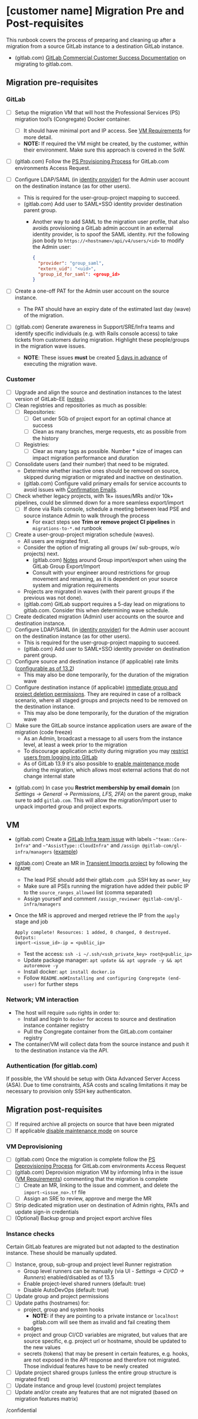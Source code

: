 <!-- 
    Copy the contents of this runbook into an issue when running through migration prerequisites.
    Post the link to the issue on the Slack channel dedicated to this migration.
-->

# [customer name] Migration Pre and Post-requisites

This runbook covers the process of preparing and cleaning up after a migration from a source GitLab instance to a destination GitLab instance.

* (gitlab.com) [GitLab Commercial Customer Success Documentation](https://gitlab-com.gitlab.io/account-management/commercial/documentation/) on migrating to gitlab.com.

## Migration pre-requisites

<!--
    Specify the migration period

    3:00PM 2020-09-07 - 3:00AM 2020-09-15
-->

### GitLab

* [ ] Setup the migration VM that will host the Professional Services (PS) migration tool’s (Congregate) Docker container.
  * [ ] It should have minimal port and IP access. See [VM Requirements](#VM) for more detail.
  * **NOTE:** If required the VM might be created, by the customer, within their environment. Make sure this approach is covered in the SoW.
* [ ] (gitlab.com) Follow the [PS Provisioning Process](https://gitlab.com/gitlab-com/business-technology/team-member-enablement/runbooks/-/blob/master/it_operations/GitLab_com_environment_(PRD,DEV,STG)access_requests.md#provisioning-process) for GitLab.com environments Access Request.
* [ ] Configure LDAP/SAML (in [identity provider](https://docs.gitlab.com/ee/administration/auth/)) for the Admin user account on the destination instance (as for other users).
  * This is required for the user-group-project mapping to succeed.
  * (gitlab.com) Add user to SAML+SSO identity provider destination parent group.
    * Another way to add SAML to the migration user profile, that also avoids provisioning a GitLab admin account in an external identity provider, is to spoof the SAML identity. `PUT` the following json body to `https://<hostname>/api/v4/users/<id>` to modify the Admin user:

      ```json
      {
        "provider": "group_saml",
        "extern_uid": "<uid>",
        "group_id_for_saml": <group_id>
      }
      ```

* [ ] Create a one-off PAT for the Admin user account on the source instance.
  * The PAT should have an expiry date of the estimated last day (wave) of the migration.
* [ ] (gitlab.com) Generate awareness in Support/SRE/Infra teams and identify specific individuals (e.g. with Rails console access) to take tickets from customers during migration. Highlight these people/groups in the migration wave issues.
  * **NOTE**: These issues **must** be created [5 days in advance](https://about.gitlab.com/handbook/support/workflows/importing_projects.html#import-scheduled) of executing the migration wave.

### Customer

* [ ] Upgrade and align the source and destination instances to the latest version of GitLab-EE ([notes](https://docs.gitlab.com/ee/user/project/settings/import_export.html#version-history)).
* [ ] Clean registries and repositories as much as possible:
  * [ ] Repositories:
    * [ ] Get under 5Gb of project export for an optimal chance at success
    * [ ] Clean as many branches, merge requests, etc as possible from the history
  * [ ] Registries:
    * [ ] Clear as many tags as possible. Number * size of images can impact migration performance and duration
* [ ] Consolidate users (and their number) that need to be migrated.
  * Determine whether inactive ones should be removed on source, skipped during migration or migrated and inactive on destination.
  * (gitlab.com) Configure valid primary emails for service accounts to avoid issues with [Confirmation Emails](https://about.gitlab.com/handbook/support/workflows/confirmation_emails.html).
* [ ] Check whether legacy projects, with 1k+ issues/MRs and/or 10k+ pipelines, could be slimmed down for a more seamless export/import
  * [ ] If done via Rails console, schedule a meeting between lead PSE and source instance Admin to walk through the process
    * For exact steps see **Trim or remove project CI pipelines** in `migrations-to-*.md` runbook
* [ ] Create a user-group-project migration schedule (waves).
  * All users are migrated first.
  * Consider the option of migrating all groups (w/ sub-groups, w/o projects) next.
    * (gitlab.com) [Notes](https://docs.gitlab.com/ee/api/group_import_export.html#important-notes) around Group import/export when using the GitLab Group Export/Import
    * Consult with your engineer around restrictions for group movement and renaming, as it is dependent on your source system and migration requirements
  * Projects are migrated in waves (with their parent groups if the previous was not done).
  * (gitlab.com) GitLab support requires a 5-day lead on migrations to gitlab.com. Consider this when determining wave schedule.
* [ ] Create dedicated migration (Admin) user accounts on the source and destination instance.
* [ ] Configure LDAP/SAML (in [identity provider](https://docs.gitlab.com/ee/administration/auth/)) for the Admin user account on the destination instance (as for other users).
  * This is required for the user-group-project mapping to succeed.
  * (gitlab.com) Add user to SAML+SSO identity provider on destination parent group.
* [ ] Configure source and destination instance (if applicable) rate limits ([configurable as of 13.2](https://docs.gitlab.com/ee/api/README.html#rate-limits))
  * This may also be done temporarily, for the duration of the migration wave
* [ ] Configure destination instance (if applicable) [immediate group and project deletion permissions](https://about.gitlab.com/handbook/support/workflows/hard_delete_project.html). They are required in case of a rollback scenario, where all staged groups and projects need to be removed on the destination instance.
  * This may also be done temporarily, for the duration of the migration wave
* [ ] Make sure the GitLab source instance application users are aware of the migration (code freeze)
  * As an Admin, broadcast a message to all users from the instance level, at least a week prior to the migration
  * To discourage application activity during migration you may [restrict users from logging into GitLab](https://docs.gitlab.com/omnibus/maintenance/#restrict-users-from-logging-into-gitlab)
  * As of GitLab 13.9 it's also possible to [enable maintenance mode](https://docs.gitlab.com/ee/administration/maintenance_mode/index.html#enable-maintenance-mode) during the migration, which allows most external actions that do not change internal state
* (gitlab.com) In case you **Restrict membership by email domain** (on *Settings -> General -> Permissions, LFS, 2FA*) on the parent group, make sure to add `gitlab.com`. This will allow the migration/import user to unpack imported group and project exports.

## VM

<!--
    Provide the VM details

    (to gitlab.com) GCP Instance

    OS: Ubuntu 18.04

    N1 Instance

    * 8 vCPU
    * 16GB memory (2GB/vCPU)
    * 200GB storage - SSD
-->

* (gitlab.com) Create a [GitLab Infra team issue](https://gitlab.com/groups/gitlab-com/gl-infra/-/issues) with labels `~"team::Core-Infra"` and `~"AssistType::CloudInfra"` and `/assign @gitlab-com/gl-infra/managers` ([example](https://gitlab.com/gitlab-com/gl-infra/infrastructure/-/issues/12813))
* (gitlab.com) Create an MR in [Transient Imports project](https://gitlab.com/gitlab-com/gl-infra/transient-imports) by following the `README`
  * The lead PSE should add their gitlab.com `.pub` SSH key as `owner_key`
  * Make sure all PSEs running the migration have added their public IP to the `source_ranges_allowed` list (comma separated)
  * Assign yourself and comment `/assign_reviewer @gitlab-com/gl-infra/managers`
* Once the MR is approved and merged retrieve the IP from the `apply` stage and job

  ```text
  Apply complete! Resources: 1 added, 0 changed, 0 destroyed.
  Outputs:
  import-<issue_id>-ip = <public_ip>
  ```

  * Test the access: `ssh -i ~/.ssh/<ssh_private_key> root@<public_ip>`
  * Update package manager: `apt update && apt upgrade -y && apt autoremove -y`
  * Install docker: `apt install docker.io`
  * Follow `README.md#Installing and configuring Congregate (end-user)` for further steps

### Network; VM interaction

<!--
    Copy the following table to determine port and IP access

    | Host                    | Protocol | Port(s)                     |
    | ----------------------- | -------- | --------------------------- |
    | [source-hostname]       | TCP      | 443                         |
    | [destination-hostname]  | TCP      | 443                         |
    | [source-registry]       | TCP      | [port]                      |
    | [destination-registry>  | TCP      | [port] (443 for gitlab.com) |
    | [local-ip] (gitlab.com) | TCP      | 22                          |
-->

* The host will require `sudo` rights in order to:
  * Install and login to `docker` for access to source and destination instance container registry
  * Pull the Congregate container from the GitLab.com container registry
* The container/VM will collect data from the source instance and push it to the destination instance via the API.

### Authentication (for gitlab.com)

If possible, the VM should be setup with Okta Advanced Server Access (ASA).
Due to time constraints, ASA costs and scaling limitations it may be necessary to provision only SSH key authenticaton.

## Migration post-requisites

* [ ] If required archive all projects on source that have been migrated
* [ ] If applicable [disable maintenance mode](https://docs.gitlab.com/ee/administration/maintenance_mode/index.html#disable-maintenance-mode) on source

### VM Deprovisioning

* [ ] (gitlab.com) Once the migration is complete follow the [PS Deprovisioning Process](https://gitlab.com/gitlab-com/business-technology/team-member-enablement/runbooks/-/blob/master/it_operations/GitLab_com_environment_(PRD,DEV,STG)access_requests.md#deprovisioning-process) for GitLab.com environments Access Request
* [ ] (gitlab.com) Deprovision migration VM by informing Infra in the issue ([VM Requirements](#VM)) commenting that the migration is complete
  * [ ] Create an MR, linking to the issue and comment, and delete the `import-<issue_no>.tf` file
  * [ ] Assign an SRE to review, approve and merge the MR
* [ ] Strip dedicated migration user on destination of Admin rights, PATs and update sign-in credentials
* [ ] (Optional) Backup group and project export archive files

### Instance checks

Certain GitLab features are migrated but not adapted to the destination instance. These should be manually updated.

* [ ] Instance, group, sub-group and project level Runner registration
  * Group level runners can be manually (via UI - *Settings -> CI/CD -> Runners*) enabled/disabled as of 13.5
  * Enable project-level shared runners (default: true)
  * Disable AutoDevOps (default: true)
* [ ] Update group and project permissions
* [ ] Update paths (hostnames) for:
  * project, group and system hooks
    * **NOTE:** if they are pointing to a private instance or `localhost` gitlab.com will see them as invalid and fail creating them
  * badges
  * project and group CI/CD variables are migrated, but values that are source specific, e.g. project url or hostname, should be updated to the new values
  * secrets (tokens) that may be present in certain features, e.g. hooks, are not exposed in the API response and therefore not migrated. Those individual features have to be newly created
* [ ] Update project shared groups (unless the entire group structure is migrated first)
* [ ] Update instance and group level (custom) project templates
* [ ] Update and/or create any features that are not migrated (based on migration features matrix)

/confidential
